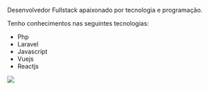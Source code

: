 <p align="left">
  Desenvolvedor Fullstack apaixonado por tecnologia e programação. 

  Tenho conhecimentos nas seguintes tecnologias:
  - Php
  - Laravel
  - Javascript
  - Vuejs
  - Reactjs
</p>

<p align="left">
  <a href="https://www.linkedin.com/in/carlos-eduardo-alves-viana" alt="Linkedin">
  <img src="https://img.shields.io/badge/-Linkedin-0e76a8?style=flat-square&logo=Linkedin&logoColor=white&link=https://www.linkedin.com/in/carlos-eduardo-alves-viana/" />
  </a>
</p>
